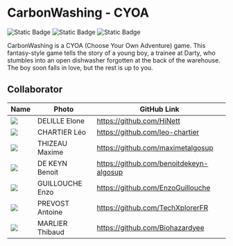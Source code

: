 # CarbonWashing - CYOA
![Static Badge](https://img.shields.io/badge/Number%201%20washing%20machine%20game-blue?style=social&logo=github) ![Static Badge](https://img.shields.io/badge/8.2.0-G?logo=Renpy&label=RenPy&color=white) ![Static Badge](https://img.shields.io/badge/Students-G?logo=algosup&label=ALGOSUP&color=grey)

CarbonWashing is a CYOA (Choose Your Own Adventure) game. This fantasy-style game tells the story of a young boy, a trainee at Darty, who stumbles into an open dishwasher forgotten at the back of the warehouse. The boy soon falls in love, but the rest is up to you.

## Collaborator

| Name | Photo | GitHub Link |
|---|---|---|
| <img src="https://ca.slack-edge.com/T06BWRNMW3X-U06CNHASLBS-gd0f64565afd-64"> | DELILLE Elone | https://github.com/HiNett |
| <img src="https://ca.slack-edge.com/T019N8PRR7W-U02FB1348PN-4f12b1884002-64"> | CHARTIER Léo | https://github.com/leo-chartier |
| <img src="https://ca.slack-edge.com/T019N8PRR7W-U05TNB2TQ0Y-8c8908b42626-64"> | THIZEAU Maxime | https://github.com/maximetalgosup |
| <img src="https://ca.slack-edge.com/T019N8PRR7W-U05SZ8EGZLK-b8a90fc9d463-64"> | DE KEYN Benoit | https://github.com/benoitdekeyn-algosup |
| <img src="https://ca.slack-edge.com/T019N8PRR7W-U05SJQXHTSB-332f808d94ae-64"> | GUILLOUCHE Enzo | https://github.com/EnzoGuillouche |
| <img src="https://ca.slack-edge.com/T019N8PRR7W-U05SZ8DQ0GK-7e592dc1d1fe-64"> | PREVOST Antoine | https://github.com/TechXplorerFR |
| <img src="https://ca.slack-edge.com/T019N8PRR7W-U05SZ8DT9JP-0ce92cc7bd56-64"> | MARLIER Thibaud | https://github.com/Biohazardyee |
